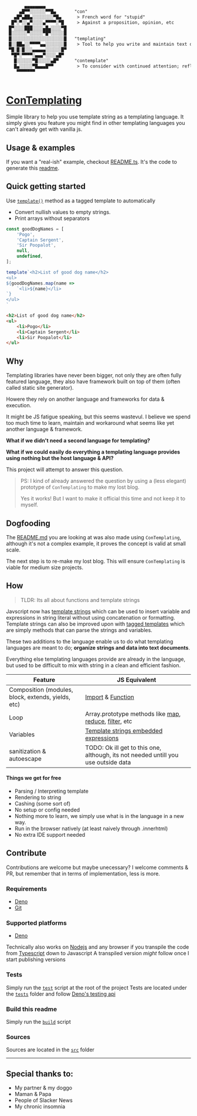 
```txt
       ▄▄▄▄▄▄▄▄           
     ▄█▀▀░░░░░░▀▀█▄       "con"
   ▄█▀▄██▄░░░░░░░░▀█▄      > French word for "stupid"
  █▀░▀░░▄▀░░░░▄▀▀▀▀░▀█     > Against a proposition, opinion, etc
 █▀░░░░███░░░░▄█▄░░░░▀█   
 █░░░░░░▀░░░░░▀█▀░░░░░█   
 █░░░░░░░░░░░░░░░░░░░░█   "templating"
 █░░██▄░░▀▀▀▀▄▄░░░░░░░█    > Tool to help you write and maintain text documents
 ▀█░█░█░░░▄▄▄▄▄░░░░░░█▀   
  ▀█▀░▀▀▀▀░▄▄▄▀░░░░▄█▀    
   █░░░░░░▀█░░░░░▄█▀      "contemplate"
   █▄░░░░░▀█▄▄▄█▀▀         > To consider with continued attention; reflect upon; ponder; study; meditate on.
    ▀▀▀▀▀▀▀               
                          
```

[ConTemplating](#)
===
Simple library to help you use template string as a templating language. It simply gives you feature you might find in other templating languages you can't already get with vanilla js.

## Usage & examples
If you want a "real-ish" example, checkout [README.ts](README.ts). It's the code to generate this [readme](README.md).

## Quick getting started
Use [`template()`](src/mod.ts) method as a tagged template to automatically
* Convert nullish values to empty strings.
* Print arrays without separators

```typescript
const goodDogNames = [
    'Pogo',
    'Captain Sergent',
    'Sir Poopalot',
    null,
    undefined,
];

template`<h2>List of good dog name</h2>
<ul>
${goodDogNames.map(name =>
    `<li>${name}</li>
`}
</ul>
`
```

```html
<h2>List of good dog name</h2>
<ul>
    <li>Pogo</li>
    <li>Captain Sergent</li>
    <li>Sir Poopalot</li>
</ul>
```

## Why
Templating libraries have never been bigger, not only they are often fully featured language, they also have framework built on top of them (often called static site generator).

Howere they rely on another language and frameworks for data & execution.

It might be JS fatigue speaking, but this seems wastevul.
I believe we spend too much time to learn, maintain and workaround what seems like yet another language & framework.

**What if we didn't need a second language for templating?**

**What if we could easily do everything a templating language provides using nothing but the host language & API?**

This project will attempt to answer this question.

> PS: I kind of already answered the question by using a (less elegant) prototype of `ConTemplating` to make my lost blog.
>
> Yes it works! But I want to make it official this time and not keep it to myself.

## Dogfooding
The [README.md](README.md) you are looking at was also made using `ConTemplating`, although it's not a complex example, it proves the concept is valid at small scale.

The next step is to re-make my lost blog. This will ensure `ConTemplating` is viable for medium size projects.

## How
> TLDR: Its all about functions and template strings

Javscript now has [template strings](https://developer.mozilla.org/en-US/docs/Web/JavaScript/Reference/Template_literals) which can be used to insert variable and expressions in string literal without using concatenation or formatting.
Template strings can also be improved upon with [tagged templates](https://developer.mozilla.org/en-US/docs/Web/JavaScript/Reference/Template_literals#tagged_templates) which are simply methods that can parse the strings and variables.

These two additions to the language enable us to do what templating languages are meant to do; **organize strings and data into text documents**.

Everything else templating languages provide are already in the language, but used to be difficult to mix with string in a clean and efficient fashion.

| Feature | JS Equivalent |
| ------- | ------------- |
| Composition (modules, block, extends, yields, etc) | [Import](https://developer.mozilla.org/en-US/docs/Web/JavaScript/Reference/Statements/import) & [Function](https://developer.mozilla.org/en-US/docs/Web/JavaScript/Guide/Functionsa) |
| Loop | Array.prototype methods like [map](https://developer.mozilla.org/en-US/docs/Web/JavaScript/Reference/Global_Objects/Array/map), [reduce](https://developer.mozilla.org/en-US/docs/Web/JavaScript/Reference/Global_Objects/Array/reduce), [filter](https://developer.mozilla.org/en-US/docs/Web/JavaScript/Reference/Global_Objects/Array/filter), etc |
| Variables | [Template strings embedded expressions](https://developer.mozilla.org/en-US/docs/Web/JavaScript/Reference/Template_literals#expression_interpolation) |
| sanitization & autoescape | TODO: Ok ill get to this one, although, its not needed untill you use outside data |

#### Things we get for free
* Parsing / Interpreting template
* Rendering to string
* Cashing (some sort of)
* No setup or config needed
* Nothing more to learn, we simply use what is in the language in a new way.
* Run in the browser natively (at least naively through .innerhtml)
* No extra IDE support needed

## Contribute

Contributions are welcome but maybe unecessary?
I welcome comments & PR, but remember that in terms of implementation, less is more.

### Requirements
* [Deno](https://deno.land/)
* [Git](https://git-scm.com/)

### Supported platforms
* [Deno](https://deno.land/)

Technically also works on [Nodejs](https://nodejs.org/en/) and any browser if you transpile the code from [Typescript](https://www.typescriptlang.org/) down to Javascript
A transpiled version *might* follow once I start publishing versions

### Tests
Simply run the [`test`](test) script at the root of the project
Tests are located under the [`tests`](tests) folder and follow [Deno's testing api](https://deno.land/manual@main/testing)

### Build this readme
Simply run the [`build`](build) script

### Sources
Sources are located in the [`src`](src) folder

---

## Special thanks to:
* My partner & my doggo
* Maman & Papa
* People of Slacker News
* My chronic insomnia
